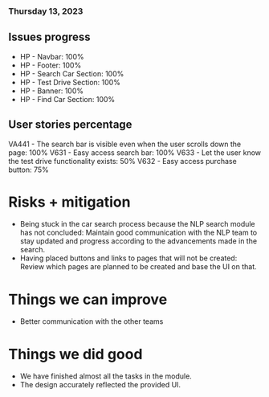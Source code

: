 ### Thursday 13, 2023

## Issues progress

- HP - Navbar: 100%
- HP - Footer: 100%
- HP - Search Car Section: 100%
- HP - Test Drive Section: 100%
- HP - Banner: 100%
- HP - Find Car Section: 100%

## User stories percentage

VA441 - The search bar is visible even when the user scrolls down the page: 100%
V631 - Easy access search bar: 100%
V633 - Let the user know the test drive functionality exists: 50%
V632 - Easy access purchase button: 75%

# Risks + mitigation

- Being stuck in the car search process because the NLP search module has not concluded: Maintain good communication with the NLP team to stay updated and progress according to the advancements made in the search.
- Having placed buttons and links to pages that will not be created: Review which pages are planned to be created and base the UI on that.

# Things we can improve

- Better communication with the other teams

# Things we did good

- We have finished almost all the tasks in the module.
- The design accurately reflected the provided UI.
